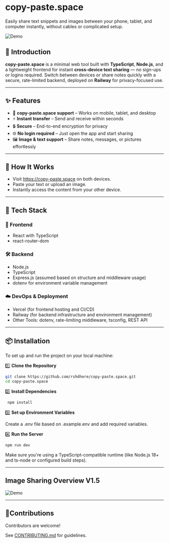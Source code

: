 # copy-paste.space

Easily share text snippets and images between your phone, tablet, and computer instantly, without cables or complicated setup.

![Demo](assets/copy-paste.space-demo.gif)

## 📖 Introduction

**copy-paste.space** is a minimal web tool built with **TypeScript**, **Node.js**, and a lightweight frontend for instant **cross-device text sharing** — no sign-ups or logins required. Switch between devices or share notes quickly with a secure, rate-limited backend, deployed on **Railway** for privacy-focused use.

---

## ✨ Features
- 📱 **copy-paste.space support** – Works on mobile, tablet, and desktop
- ⚡ **Instant transfer** – Send and receive within seconds
- 🔒 **Secure** – End-to-end encryption for privacy
- 🌐 **No login required** – Just open the app and start sharing
- 🖼 **Image & text support** – Share notes, messages, or pictures effortlessly

---

## 📸 How It Works
- Visit https://copy-paste.space on both devices.
- Paste your text or upload an image.
- Instantly access the content from your other device.

---
## 🚀 Tech Stack

### 🎨 Frontend
- React with TypeScript
- react-router-dom 

### 🛠️ Backend
- Node.js
- TypeScript
- Express.js (assumed based on structure and middleware usage)
- dotenv for environment variable management

### ☁️ DevOps & Deployment
- Vercel (for frontend hosting and CI/CD)
- Railway (for backend infrastructure and environment management)
- Other Tools: dotenv, rate-limiting middleware, tsconfig, REST API

---

## 📦 Installation

To set up and run the project on your local machine:

 1️⃣ **Clone the Repository**
  ```bash
  git clone https://github.com/rshdhere/copy-paste.space.git
  cd copy-paste.space
  ```
2️⃣ **Install Dependencies**
  ```bash
   npm install
  ```
3️⃣ **Set up Environment Variables**

  Create a .env file based on .example.env and add required variables.

4️⃣ **Run the Server**
  ```bash
  npm run dev
  ```
   Make sure you're using a TypeScript-compatible runtime (like Node.js 18+ and ts-node or configured build steps).
   
---

## Image Sharing Overview V1.5

![Demo](assets/copy-paste.space-V1.5.gif)

---

## 🤝Contributions
Contributors are welcome!

See [CONTRIBUTING.md](CONTRIBUTING.md) for guidelines.
